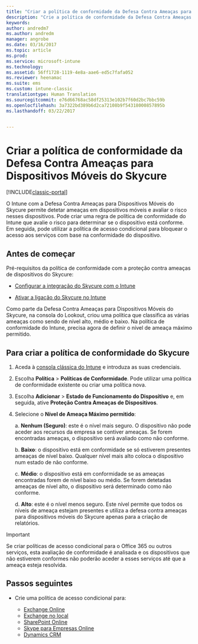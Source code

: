 ```yaml
---
title: "Criar a política de conformidade da Defesa Contra Ameaças para Dispositivos Móveis do Skycure no Intune | Documentos da Microsoft"
description: "Crie a política de conformidade da Defesa Contra Ameaças para Dispositivos Móveis do Skycure na consola clássica do Intune."
keywords: 
author: andredm7
ms.author: andredm
manager: angrobe
ms.date: 03/16/2017
ms.topic: article
ms.prod: 
ms.service: microsoft-intune
ms.technology: 
ms.assetid: 56ff1728-1119-4e8a-aae6-ed5c7fafa052
ms.reviewer: heenamac
ms.suite: ems
ms.custom: intune-classic
translationtype: Human Translation
ms.sourcegitcommit: e76d66768ac58df25313e102b7f60d2bc7bbc59b
ms.openlocfilehash: 3a7322bd389b6d2ca72108b9f54318000857895b
ms.lasthandoff: 03/22/2017


---
```


# <a name="create-skycure-mobile-threat-defense-compliance-policy"></a>Criar a política de conformidade da Defesa Contra Ameaças para Dispositivos Móveis do Skycure

[!INCLUDE[classic-portal](../includes/classic-portal.md)]

O Intune com a Defesa Contra Ameaças para Dispositivos Móveis do Skycure permite detetar ameaças em dispositivos móveis e avaliar o risco nesses dispositivos. Pode criar uma regra de política de conformidade do Intune que avalie o risco para determinar se o dispositivo está conforme. Em seguida, pode utilizar a política de acesso condicional para bloquear o acesso aos serviços com base na conformidade do dispositivo.

## <a name="before-you-begin"></a>Antes de começar

Pré-requisitos da política de conformidade com a proteção contra ameaças de dispositivos do Skycure:

-   [Configurar a integração do Skycure com o Intune](https://docs.microsoft.com/en-us/intune/deploy-use/setup-the-skycure-integration-with-Intune)

-   [Ativar a ligação do Skycure no Intune](https://docs.microsoft.com/intune/deploy-use/enable-skycure-mobile-threat-defense-in-intune)

Como parte da Defesa Contra Ameaças para Dispositivos Móveis do Skycure, na consola do Lookout, criou uma política que classifica as várias ameaças como sendo de nível alto, médio e baixo. Na política de conformidade do Intune, precisa agora de definir o nível de ameaça máximo permitido.

## <a name="to-create-skycure-compliance-policy"></a>Para criar a política de conformidade do Skycure

1.  Aceda à [consola clássica do Intune](https://manage.microsoft.com/) e introduza as suas credenciais.

2.  Escolha **Política** &gt; **Políticas de Conformidade**. Pode utilizar uma política de conformidade existente ou criar uma política nova.

3.  Escolha **Adicionar** &gt; **Estado de Funcionamento do Dispositivo** e, em seguida, ative **Proteção Contra Ameaças de Dispositivos**.

4.  Selecione o **Nível de Ameaça Máximo permitido**:

    a.  **Nenhum (Seguro)**: este é o nível mais seguro. O dispositivo não pode aceder aos recursos da empresa se contiver ameaças. Se forem encontradas ameaças, o dispositivo será avaliado como não conforme.

    b.  **Baixo**: o dispositivo está em conformidade se só estiverem presentes ameaças de nível baixo. Qualquer nível mais alto coloca o dispositivo num estado de não conforme.

    c.  **Médio**: o dispositivo está em conformidade se as ameaças encontradas forem de nível baixo ou médio. Se forem detetadas ameaças de nível alto, o dispositivo será determinado como não conforme.

    d.  **Alto**: este é o nível menos seguro. Este nível permite que todos os níveis de ameaça estejam presentes e utiliza a defesa contra ameaças para dispositivos móveis do Skycure apenas para a criação de relatórios.

> [!IMPORTANT] 
> Se criar políticas de acesso condicional para o Office 365 ou outros serviços, esta avaliação de conformidade é analisada e os dispositivos que não estiverem conformes não poderão aceder a esses serviços até que a ameaça esteja resolvida.

## <a name="span-idmonitor-device-threats-classanchorspan-idnext-steps-classanchorspan-idtoc477360344-classanchorspanspanspannext-steps"></a><span id="monitor-device-threats" class="anchor"><span id="next-steps" class="anchor"><span id="_Toc477360344" class="anchor"></span></span></span>Passos seguintes

-   Crie uma política de acesso condicional para:

    -   [Exchange Online](https://docs.microsoft.com/intune/deploy-use/restrict-access-to-exchange-online-with-microsoft-intune)
    -   [Exchange no local](https://docs.microsoft.com/intune/deploy-use/restrict-access-to-exchange-onpremises-with-microsoft-intune)
    -   [SharePoint Online](https://docs.microsoft.com/intune/deploy-use/restrict-access-to-sharepoint-online-with-microsoft-intune)
    -   [Skype para Empresas Online](https://docs.microsoft.com/intune/deploy-use/restrict-access-to-skype-for-business-online-with-microsoft-intune)
    -   [Dynamics CRM](https://docs.microsoft.com/intune/deploy-use/restrict-access-to-dynamics-crm-online-with-microsoft-intune)

